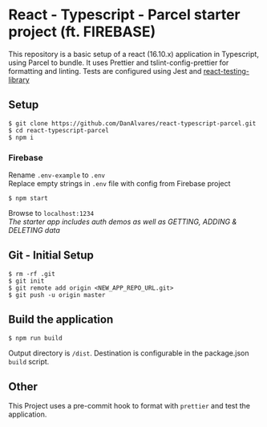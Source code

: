 # React - Typescript - Parcel starter project (ft. FIREBASE)

This repository is a basic setup of a react (16.10.x) application in Typescript, using Parcel to bundle. It uses Prettier and tslint-config-prettier for formatting and linting. Tests are configured using Jest and [react-testing-library](https://github.com/kentcdodds/react-testing-library) 

## Setup
    $ git clone https://github.com/DanAlvares/react-typescript-parcel.git
    $ cd react-typescript-parcel
    $ npm i

### Firebase

Rename `.env-example` to `.env`  
Replace empty strings in `.env` file with config from Firebase project

    $ npm start

Browse to `localhost:1234`  
_The starter app includes auth demos as well as GETTING, ADDING & DELETING data_

## Git - Initial Setup
    $ rm -rf .git
    $ git init
    $ git remote add origin <NEW_APP_REPO_URL.git>
    $ git push -u origin master

## Build the application

    $ npm run build

Output directory is `/dist`. Destination is configurable in the package.json `build` script.
 

## Other

This Project uses a pre-commit hook to format with `prettier` and test the application.  
